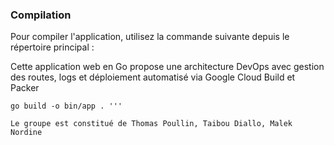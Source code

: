 ### Compilation
Pour compiler l'application, utilisez la commande suivante depuis le répertoire principal :


Cette application web en Go propose une architecture DevOps avec gestion des routes, logs et déploiement automatisé via Google Cloud Build et Packer

```shell
go build -o bin/app . ''' 

Le groupe est constitué de Thomas Poullin, Taibou Diallo, Malek Nordine




